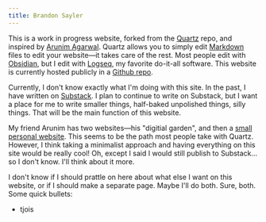```yaml
---
title: Brandon Sayler
---
```


This is a work in progress website, forked from the [Quartz]((https://quartz.jzhao.xyz)) repo, and inspired by [Arunim Agarwal](https://garden.arunim.fyi/). Quartz allows you to simply edit [Markdown](https://en.wikipedia.org/wiki/Markdown) files to edit your website—it takes care of the rest. Most people edit with [Obsidian](https://obsidian.md/), but I edit with [Logseq](https://logseq.com/), my favorite do-it-all software. This website is currently hosted publicly in a [Github repo](https://github.com/brandonsayler/quartz).

Currently, I don't know exactly what I'm doing with this site. In the past, I have written on [Substack](sayler.substack.com). I plan to continue to write on Substack, but I want a place for me to write smaller things, half-baked unpolished things, silly things. That will be the main function of this website.

My friend Arunim has two websites—his "digitial garden", and then a [small personal website](https://arunim.fyi/#). This seems to be the path most people take with Quartz. However, I think taking a minimalist approach and having everything on this site would be really cool! Oh, except I said I would still publish to Substack... so I don't know. I'll think about it more.

I don't know if I should prattle on here about what else I want on this website, or if I should make a separate page. Maybe I'll do both. Sure, both. Some quick bullets:
- tjois
